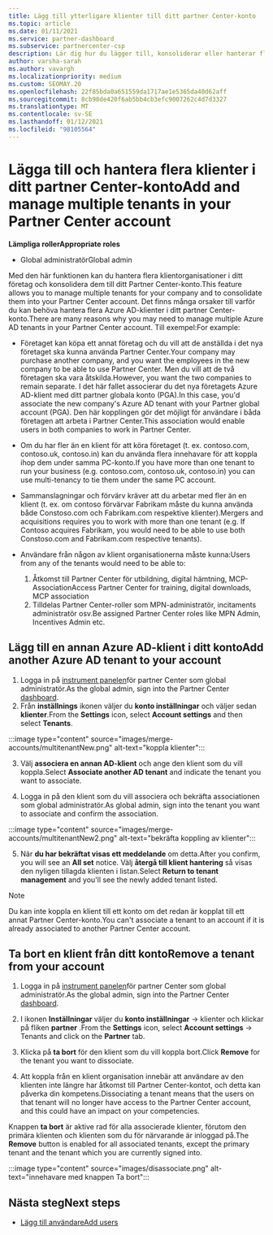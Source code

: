 ```yaml
---
title: Lägg till ytterligare klienter till ditt partner Center-konto
ms.topic: article
ms.date: 01/11/2021
ms.service: partner-dashboard
ms.subservice: partnercenter-csp
description: Lär dig hur du lägger till, konsoliderar eller hanterar flera Azure AD-klienter i ditt partner Center-konto. Lär dig också om några av de orsaker du kanske vill göra det.
author: varsha-sarah
ms.author: vavargh
ms.localizationpriority: medium
ms.custom: SEOMAY.20
ms.openlocfilehash: 22f85bda0a651559da1717ae1e5365da40d62aff
ms.sourcegitcommit: 8cb98de420f6ab5bb4cb3efc9007262c4d7d3327
ms.translationtype: MT
ms.contentlocale: sv-SE
ms.lasthandoff: 01/12/2021
ms.locfileid: "98105564"
---
```

# <a name="add-and-manage-multiple-tenants-in-your-partner-center-account"></a><span data-ttu-id="aa3ef-104">Lägga till och hantera flera klienter i ditt partner Center-konto</span><span class="sxs-lookup"><span data-stu-id="aa3ef-104">Add and manage multiple tenants in your Partner Center account</span></span>


<span data-ttu-id="aa3ef-105">**Lämpliga roller**</span><span class="sxs-lookup"><span data-stu-id="aa3ef-105">**Appropriate roles**</span></span>

- <span data-ttu-id="aa3ef-106">Global administratör</span><span class="sxs-lookup"><span data-stu-id="aa3ef-106">Global admin</span></span>

<span data-ttu-id="aa3ef-107">Med den här funktionen kan du hantera flera klientorganisationer i ditt företag och konsolidera dem till ditt Partner Center-konto.</span><span class="sxs-lookup"><span data-stu-id="aa3ef-107">This feature allows you to manage multiple tenants for your company and to consolidate them into your Partner Center account.</span></span> <span data-ttu-id="aa3ef-108">Det finns många orsaker till varför du kan behöva hantera flera Azure AD-klienter i ditt partner Center-konto.</span><span class="sxs-lookup"><span data-stu-id="aa3ef-108">There are many reasons why you may need to manage multiple Azure AD tenants in your Partner Center account.</span></span> <span data-ttu-id="aa3ef-109">Till exempel:</span><span class="sxs-lookup"><span data-stu-id="aa3ef-109">For example:</span></span>

- <span data-ttu-id="aa3ef-110">Företaget kan köpa ett annat företag och du vill att de anställda i det nya företaget ska kunna använda Partner Center.</span><span class="sxs-lookup"><span data-stu-id="aa3ef-110">Your company may purchase another company, and you want the employees in the new company to be able to use Partner Center.</span></span> <span data-ttu-id="aa3ef-111">Men du vill att de två företagen ska vara åtskilda.</span><span class="sxs-lookup"><span data-stu-id="aa3ef-111">However, you want the two companies to remain separate.</span></span> <span data-ttu-id="aa3ef-112">I det här fallet associerar du det nya företagets Azure AD-klient med ditt partner globala konto (PGA).</span><span class="sxs-lookup"><span data-stu-id="aa3ef-112">In this case, you'd associate the new company's Azure AD tenant with your Partner global account (PGA).</span></span> <span data-ttu-id="aa3ef-113">Den här kopplingen gör det möjligt för användare i båda företagen att arbeta i Partner Center.</span><span class="sxs-lookup"><span data-stu-id="aa3ef-113">This association would enable users in both companies to work in Partner Center.</span></span>

- <span data-ttu-id="aa3ef-114">Om du har fler än en klient för att köra företaget (t. ex. contoso.com, contoso.uk, contoso.in) kan du använda flera innehavare för att koppla ihop dem under samma PC-konto.</span><span class="sxs-lookup"><span data-stu-id="aa3ef-114">If you have more than one tenant to run your business (e.g. contoso.com, contoso.uk, contoso.in) you can use multi-tenancy to tie them under the same PC account.</span></span>

- <span data-ttu-id="aa3ef-115">Sammanslagningar och förvärv kräver att du arbetar med fler än en klient (t. ex. om contoso förvärvar Fabrikam måste du kunna använda både Constoso.com och Fabrikam.com respektive klienter).</span><span class="sxs-lookup"><span data-stu-id="aa3ef-115">Mergers and acquisitions requires you to work with more than one tenant (e.g. If Contoso acquires Fabrikam, you would need to be able to use both Constoso.com and Fabrikam.com respective tenants).</span></span>

- <span data-ttu-id="aa3ef-116">Användare från någon av klient organisationerna måste kunna:</span><span class="sxs-lookup"><span data-stu-id="aa3ef-116">Users from any of the tenants would need to be able to:</span></span>
    1.  <span data-ttu-id="aa3ef-117">Åtkomst till Partner Center för utbildning, digital hämtning, MCP-Association</span><span class="sxs-lookup"><span data-stu-id="aa3ef-117">Access Partner Center for training, digital downloads, MCP association</span></span>
    2.  <span data-ttu-id="aa3ef-118">Tilldelas Partner Center-roller som MPN-administratör, incitaments administratör osv.</span><span class="sxs-lookup"><span data-stu-id="aa3ef-118">Be assigned Partner Center roles like MPN Admin, Incentives Admin etc.</span></span>


## <a name="add-another-azure-ad-tenant-to-your-account"></a><span data-ttu-id="aa3ef-119">Lägg till en annan Azure AD-klient i ditt konto</span><span class="sxs-lookup"><span data-stu-id="aa3ef-119">Add another Azure AD tenant to your account</span></span>

1. <span data-ttu-id="aa3ef-120">Logga in på [instrument panelen](https://partner.microsoft.com/dashboard)för partner Center som global administratör.</span><span class="sxs-lookup"><span data-stu-id="aa3ef-120">As the global admin, sign into the Partner Center [dashboard](https://partner.microsoft.com/dashboard).</span></span>
1. <span data-ttu-id="aa3ef-121">Från **inställnings** ikonen väljer du **konto inställningar** och väljer sedan **klienter**.</span><span class="sxs-lookup"><span data-stu-id="aa3ef-121">From the **Settings** icon, select **Account settings** and then select **Tenants**.</span></span>
 
:::image type="content" source="images/merge-accounts/multitenantNew.png" alt-text="koppla klienter"::: 

3. <span data-ttu-id="aa3ef-123">Välj **associera en annan AD-klient** och ange den klient som du vill koppla.</span><span class="sxs-lookup"><span data-stu-id="aa3ef-123">Select **Associate another AD tenant** and indicate the tenant you want to associate.</span></span>

1. <span data-ttu-id="aa3ef-124">Logga in på den klient som du vill associera och bekräfta associationen som global administratör.</span><span class="sxs-lookup"><span data-stu-id="aa3ef-124">As global admin, sign into the tenant you want to associate and confirm the association.</span></span> 

:::image type="content" source="images/merge-accounts/multitenantNew2.png" alt-text="bekräfta koppling av klienter"::: 

5. <span data-ttu-id="aa3ef-126">När **du har bekräftat visas ett meddelande** om detta.</span><span class="sxs-lookup"><span data-stu-id="aa3ef-126">After you confirm, you will see an **All set** notice.</span></span>  <span data-ttu-id="aa3ef-127">Välj **återgå till klient hantering** så visas den nyligen tillagda klienten i listan.</span><span class="sxs-lookup"><span data-stu-id="aa3ef-127">Select **Return to tenant management** and you'll see the newly added tenant listed.</span></span> 
 

>[!NOTE]
><span data-ttu-id="aa3ef-128">Du kan inte koppla en klient till ett konto om det redan är kopplat till ett annat Partner Center-konto.</span><span class="sxs-lookup"><span data-stu-id="aa3ef-128">You can't associate a tenant to an account if it is already associated to another Partner Center account.</span></span>


## <a name="remove-a-tenant-from-your-account"></a><span data-ttu-id="aa3ef-129">Ta bort en klient från ditt konto</span><span class="sxs-lookup"><span data-stu-id="aa3ef-129">Remove a tenant from your account</span></span>
 
1. <span data-ttu-id="aa3ef-130">Logga in på [instrument panelen](https://partner.microsoft.com/dashboard)för partner Center som global administratör.</span><span class="sxs-lookup"><span data-stu-id="aa3ef-130">As the global admin, sign into the Partner Center [dashboard](https://partner.microsoft.com/dashboard).</span></span>

1. <span data-ttu-id="aa3ef-131">I ikonen **Inställningar** väljer du **konto inställningar** -> klienter och klickar på fliken **partner** .</span><span class="sxs-lookup"><span data-stu-id="aa3ef-131">From the **Settings** icon, select **Account settings** -> Tenants and click on the **Partner** tab.</span></span>
 
3. <span data-ttu-id="aa3ef-132">Klicka på **ta bort** för den klient som du vill koppla bort.</span><span class="sxs-lookup"><span data-stu-id="aa3ef-132">Click **Remove** for the tenant you want to dissociate.</span></span>

4. <span data-ttu-id="aa3ef-133">Att koppla från en klient organisation innebär att användare av den klienten inte längre har åtkomst till Partner Center-kontot, och detta kan påverka din kompetens.</span><span class="sxs-lookup"><span data-stu-id="aa3ef-133">Dissociating a tenant means that the users on that tenant will no longer have access to the Partner Center account, and this could have an impact on your competencies.</span></span> 

<span data-ttu-id="aa3ef-134">Knappen **ta bort** är aktive rad för alla associerade klienter, förutom den primära klienten och klienten som du för närvarande är inloggad på.</span><span class="sxs-lookup"><span data-stu-id="aa3ef-134">The **Remove** button is enabled for all associated tenants, except the primary tenant and the tenant which you are currently signed into.</span></span>

:::image type="content" source="images/disassociate.png" alt-text="innehavare med knappen Ta bort":::
 

## <a name="next-steps"></a><span data-ttu-id="aa3ef-136">Nästa steg</span><span class="sxs-lookup"><span data-stu-id="aa3ef-136">Next steps</span></span>

- [<span data-ttu-id="aa3ef-137">Lägg till användare</span><span class="sxs-lookup"><span data-stu-id="aa3ef-137">Add users</span></span>](create-user-accounts-and-set-permissions.md)






